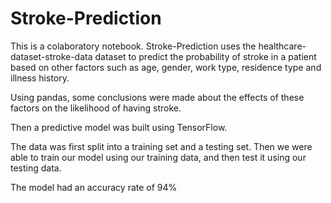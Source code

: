 # Stroke-Prediction

This is a colaboratory notebook. Stroke-Prediction uses the healthcare-dataset-stroke-data dataset to predict the probability of stroke in a patient based on other factors such as age, gender, work type, residence type and illness history.


Using pandas, some conclusions were made about the effects of these factors on the likelihood of having stroke. 

Then a predictive model was built using TensorFlow. 

The data was first split into a training set and a testing set. Then we were able to train our model using our training data, and then test it using our testing data. 

The model had an accuracy rate of 94%
